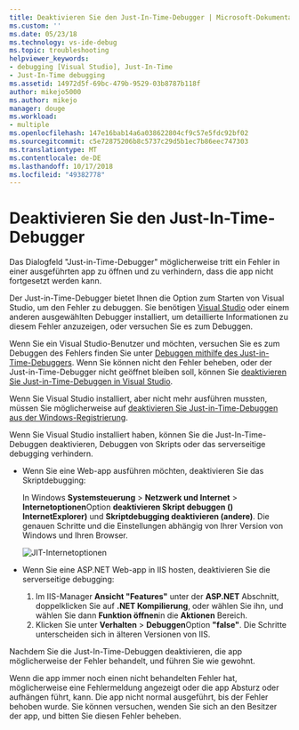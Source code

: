 ```yaml
---
title: Deaktivieren Sie den Just-In-Time-Debugger | Microsoft-Dokumentation
ms.custom: ''
ms.date: 05/23/18
ms.technology: vs-ide-debug
ms.topic: troubleshooting
helpviewer_keywords:
- debugging [Visual Studio], Just-In-Time
- Just-In-Time debugging
ms.assetid: 14972d5f-69bc-479b-9529-03b8787b118f
author: mikejo5000
ms.author: mikejo
manager: douge
ms.workload:
- multiple
ms.openlocfilehash: 147e16bab14a6a038622804cf9c57e5fdc92bf02
ms.sourcegitcommit: c5e72875206b8c5737c29d5b1ec7b86eec747303
ms.translationtype: MT
ms.contentlocale: de-DE
ms.lasthandoff: 10/17/2018
ms.locfileid: "49382778"
---
```

# <a name="disable-the-just-in-time-debugger"></a>Deaktivieren Sie den Just-In-Time-Debugger 

Das Dialogfeld "Just-in-Time-Debugger" möglicherweise tritt ein Fehler in einer ausgeführten app zu öffnen und zu verhindern, dass die app nicht fortgesetzt werden kann. 

Der Just-in-Time-Debugger bietet Ihnen die Option zum Starten von Visual Studio, um den Fehler zu debuggen. Sie benötigen [Visual Studio](http://visualstudio.microsoft.com) oder einem anderen ausgewählten Debugger installiert, um detaillierte Informationen zu diesem Fehler anzuzeigen, oder versuchen Sie es zum Debuggen. 

Wenn Sie ein Visual Studio-Benutzer und möchten, versuchen Sie es zum Debuggen des Fehlers finden Sie unter [Debuggen mithilfe des Just-in-Time-Debuggers](../debugger/debug-using-the-just-in-time-debugger.md). Wenn Sie können nicht den Fehler beheben, oder der Just-in-Time-Debugger nicht geöffnet bleiben soll, können Sie [deaktivieren Sie Just-in-Time-Debuggen in Visual Studio](debug-using-the-just-in-time-debugger.md#BKMK_Enabling). 

Wenn Sie Visual Studio installiert, aber nicht mehr ausführen mussten, müssen Sie möglicherweise auf [deaktivieren Sie Just-in-Time-Debuggen aus der Windows-Registrierung](debug-using-the-just-in-time-debugger.md#disable-just-in-time-debugging-from-the-windows-registry). 

Wenn Sie Visual Studio installiert haben, können Sie die Just-In-Time-Debuggen deaktivieren, Debuggen von Skripts oder das serverseitige debugging verhindern. 

- Wenn Sie eine Web-app ausführen möchten, deaktivieren Sie das Skriptdebugging:
  
  In Windows **Systemsteuerung** > **Netzwerk und Internet** > **Internetoptionen**Option **deaktivieren Skript debuggen () InternetExplorer)** und **Skriptdebugging deaktivieren (andere)**. Die genauen Schritte und die Einstellungen abhängig von Ihrer Version von Windows und Ihren Browser.
  
  ![JIT-Internetoptionen](../debugger/media/jitinternetoptions.png "JIT Internetoptionen")
  
- Wenn Sie eine ASP.NET Web-app in IIS hosten, deaktivieren Sie die serverseitige debugging:

  1. Im IIS-Manager **Ansicht "Features"** unter der **ASP.NET** Abschnitt, doppelklicken Sie auf **.NET Kompilierung**, oder wählen Sie ihn, und wählen Sie dann **Funktion öffnen**in die **Aktionen** Bereich. 
  1. Klicken Sie unter **Verhalten** > **Debuggen**Option **"false"**. Die Schritte unterscheiden sich in älteren Versionen von IIS.

Nachdem Sie die Just-In-Time-Debuggen deaktivieren, die app möglicherweise der Fehler behandelt, und führen Sie wie gewohnt. 

Wenn die app immer noch einen nicht behandelten Fehler hat, möglicherweise eine Fehlermeldung angezeigt oder die app Absturz oder aufhängen führt, kann. Die app nicht normal ausgeführt, bis der Fehler behoben wurde. Sie können versuchen, wenden Sie sich an den Besitzer der app, und bitten Sie diesen Fehler beheben.


